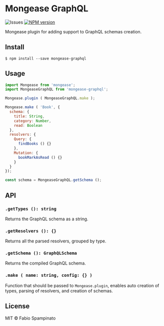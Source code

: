# Mongease GraphQL

![Issues](https://img.shields.io/github/issues/fabiospampinato/mongease-graphql.svg)
[![NPM version](https://img.shields.io/npm/v/mongease-graphql.svg)](https://www.npmjs.com/package/mongease-graphql)

Mongease plugin for adding support to GraphQL schemas creation.

## Install

```shell
$ npm install --save mongease-graphql
```

## Usage

```js
import Mongease from 'mongease';
import MongeaseGraphQL from 'mongease-graphql';

Mongease.plugin ( MongeaseGraphQL.make );

Mongease.make ( 'Book', {
  schema: {
    title: String,
    category: Number,
    read: Boolean
  },
  resolvers: {
    Query: {
      findBooks () {}
    },
    Mutation: {
      bookMarkAsRead () {}
    }
  }
});

const schema = MongeaseGraphQL.getSchema ();
```

## API

### `.getTypes (): string`

Returns the GraphQL schema as a string.

### `.getResolvers (): {}`

Returns all the parsed resolvers, grouped by type.

### `.getSchema (): GraphQLSchema`

Returns the compiled GraphQL schema.

### `.make ( name: string, config: {} )`

Function that should be passed to `Mongease.plugin`, enables auto creation of types, parsing of resolvers, and creation of schemas.

## License

MIT © Fabio Spampinato
